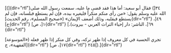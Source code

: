 [(]{dir="rtl"}٣٤[) فقال أبو سعيد: أما هذا فقد قضى ما عليه، سمعت رسول
الله صلى الله عليه وسلم يقول: «من رأى منكم منكراً فليغيره بيده، فإن لم
يستطع فبلسانه، فإن لم يستطع فبقلبه، وذلك أضعف الإيمان» («صحيح المسلم»،
رقم الحديث]{dir="rtl"} ٤٩[، ج]{dir="rtl"} ١[، ص]{dir="rtl"} ٦٩[، الناشر:
دار إحياء التراث العربي - بيروت).]{dir="rtl"}

[تجري الحسبة في كل معروف إذا ظهر تركه، وفي كل منكر إذا ظهر فعله
(«الموسوعة الفقهية»، ج]{dir="rtl"} ١٧[، ص]{dir="rtl"} ٢٤٥[).]{dir="rtl"}
